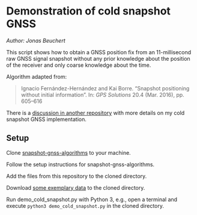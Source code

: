 # Demonstration of cold snapshot GNSS

*Author: Jonas Beuchert*

This script shows how to obtain a GNSS position fix from an 11-millisecond raw GNSS signal snapshot without any prior knowledge about the position of the receiver and only coarse knowledge about the time.

Algorithm adapted from:

> Ignacio Fernández-Hernández and Kai Borre. “Snapshot positioning without initial
information”. In: *GPS Solutions* 20.4 (Mar. 2016), pp. 605–616

There is a [discussion in another repository](https://github.com/JonasBchrt/snapshot-gnss-algorithms/discussions/2) with more details on my cold snapshot GNSS implementation.

## Setup

Clone [snapshot-gnss-algorithms](https://github.com/JonasBchrt/snapshot-gnss-algorithms) to your machine.

Follow the setup instructions for snapshot-gnss-algorithms.

Add the files from this repository to the cloned directory.

Download [some exemplary data](http://agamenon.tsc.uah.es/Asignaturas/it/rd/apuntes/GPSdata-DiscreteComponents-fs38_192-if9_55.bin) to the cloned directory.

Run demo_cold_snapshot.py with Python 3, e.g., open a terminal and execute `python3 demo_cold_snapshot.py` in the cloned directory.
